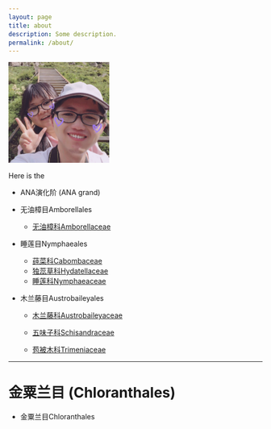 ```yaml
---
layout: page
title: about
description: Some description.
permalink: /about/
---
```


<img class="img-rounded" src="/assets/img/uploads/profile.png" alt="GANethe and lielie" width="200">

Here is the

* ANA演化阶 (ANA grand)

* 无油樟目Amborellales
	* [无油樟科Amborellaceae](https://ganlu1994.github.io/1无油樟科Amborellaceae/)
* 睡莲目Nymphaeales
	* [莼菜科Cabombaceae](https://ganlu1994.github.io/2莼菜科Cabombaceae/)
	* [独蕊草科Hydatellaceae](https://ganlu1994.github.io/3独蕊草科Hydatellaceae/)
	* [睡莲科Nymphaeaceae](https://ganlu1994.github.io/4睡莲科Nymphaeaceae/)
* 木兰藤目Austrobaileyales

	* [木兰藤科Austrobaileyaceae](https://ganlu1994.github.io/5木兰藤科Austrobaileyaceae/)

	* [五味子科Schisandraceae](https://ganlu1994.github.io/6五味子科Schisandraceae/)

	* [苞被木科Trimeniaceae](https://ganlu1994.github.io/7苞被木科Trimeniaceae/)

---

# 金粟兰目 (Chloranthales)

* 金粟兰目Chloranthales